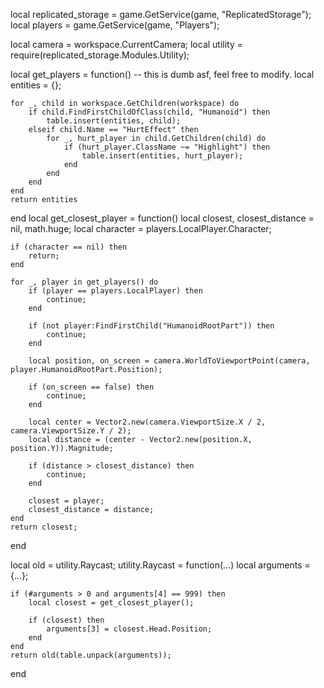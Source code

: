 local replicated_storage = game.GetService(game, "ReplicatedStorage");
local players = game.GetService(game, "Players");

local camera = workspace.CurrentCamera;
local utility = require(replicated_storage.Modules.Utility);

local get_players = function() -- this is dumb asf, feel free to modify.
    local entities = {};

    for _, child in workspace.GetChildren(workspace) do
        if child.FindFirstChildOfClass(child, "Humanoid") then
            table.insert(entities, child);
        elseif child.Name == "HurtEffect" then
            for _, hurt_player in child.GetChildren(child) do
                if (hurt_player.ClassName ~= "Highlight") then
                    table.insert(entities, hurt_player);
                end
            end
        end
    end
    return entities
end
local get_closest_player = function()
    local closest, closest_distance = nil, math.huge;
    local character = players.LocalPlayer.Character;

    if (character == nil) then
        return;
    end

    for _, player in get_players() do
        if (player == players.LocalPlayer) then
            continue;
        end

        if (not player:FindFirstChild("HumanoidRootPart")) then
            continue;
        end

        local position, on_screen = camera.WorldToViewportPoint(camera, player.HumanoidRootPart.Position);

        if (on_screen == false) then
            continue;
        end

        local center = Vector2.new(camera.ViewportSize.X / 2, camera.ViewportSize.Y / 2);
        local distance = (center - Vector2.new(position.X, position.Y)).Magnitude;

        if (distance > closest_distance) then
            continue;
        end

        closest = player;
        closest_distance = distance;
    end
    return closest;
end

local old = utility.Raycast; utility.Raycast = function(...)
    local arguments = {...};

    if (#arguments > 0 and arguments[4] == 999) then
        local closest = get_closest_player();

        if (closest) then
            arguments[3] = closest.Head.Position;
        end
    end
    return old(table.unpack(arguments));
end
